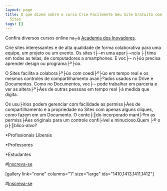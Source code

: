 ```yaml
---
layout: page
title: O que dizem sobre o curso Crie Facilmente Seu Site Gratuito com o Novo Google
  Sites
tags: []
---
```

Confira diversos cursos online na┬á
[Academia dos Inovadores](https://academiadosinovadores.com.br/).

Crie sites interessantes e de alta qualidade de forma colaborativa para uma equipe, um projeto ou um evento. Os sites t├¬m uma apar├¬ncia ├│tima em todas as telas, de computadores a smartphones. E voc├¬ n├úo precisa aprender design ou programa├º├úo.

O Sites facilita a colabora├º├úo com coedi├º├úo em tempo real e os mesmos controles de compartilhamento avan├ºados usados no Drive e Documentos. Como no Documentos, voc├¬ pode trabalhar em parceria e ver as altera├º├Áes de outras pessoas em tempo real ├á medida que digita.

Os usu├írios podem gerenciar com facilidade as permiss├Áes de compartilhamento e a propriedade no Sites com apenas alguns cliques, como fazem em um Documento. O conte├║do incorporado mant├®m as permiss├Áes originais para um controle confi├ível e minucioso.Quem ├® o p├║blico-alvo?

*Profissionais Liberais

 	
*Professores

 	
*Estudantes

#[Inscreva-se](https://www.udemy.com/como-usar-o-novo-google-sites)

[gallery link="none" columns="1" size="large" ids="1410,1413,1411,1412"]

#[Inscreva-se](https://www.udemy.com/como-usar-o-novo-google-sites)
